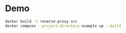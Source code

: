 # Demo

```bash
docker build -t reverse-proxy src
docker compose --project-directory example up --build
```
